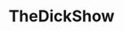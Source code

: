 ---
title: TheDickShow
crosslinks:
- youtubefactsbot
- biggestproblem
- Destiny
- MadcastMedia
- youtubot
- livven
- asterios
- autotldr
- The_Donald
- MassdropBot
- autourbanbot
- Drama
- xkcd
- AskReddit
- OutOfTheLoop
- tmsbmeta
- todayilearned
- JamesDamore
- Madcucks
- anti_gif_bot
---